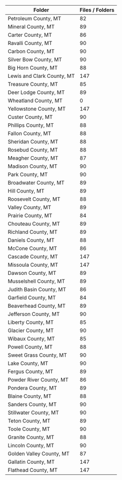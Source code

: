 | Folder                     |   Files / Folders |
|----------------------------|-------------------|
| Petroleum County, MT       |                82 |
| Mineral County, MT         |                89 |
| Carter County, MT          |                86 |
| Ravalli County, MT         |                90 |
| Carbon County, MT          |                90 |
| Silver Bow County, MT      |                90 |
| Big Horn County, MT        |                88 |
| Lewis and Clark County, MT |               147 |
| Treasure County, MT        |                85 |
| Deer Lodge County, MT      |                89 |
| Wheatland County, MT       |                 0 |
| Yellowstone County, MT     |               147 |
| Custer County, MT          |                90 |
| Phillips County, MT        |                88 |
| Fallon County, MT          |                88 |
| Sheridan County, MT        |                88 |
| Rosebud County, MT         |                88 |
| Meagher County, MT         |                87 |
| Madison County, MT         |                90 |
| Park County, MT            |                90 |
| Broadwater County, MT      |                89 |
| Hill County, MT            |                89 |
| Roosevelt County, MT       |                88 |
| Valley County, MT          |                89 |
| Prairie County, MT         |                84 |
| Chouteau County, MT        |                89 |
| Richland County, MT        |                89 |
| Daniels County, MT         |                88 |
| McCone County, MT          |                86 |
| Cascade County, MT         |               147 |
| Missoula County, MT        |               147 |
| Dawson County, MT          |                89 |
| Musselshell County, MT     |                89 |
| Judith Basin County, MT    |                86 |
| Garfield County, MT        |                84 |
| Beaverhead County, MT      |                89 |
| Jefferson County, MT       |                90 |
| Liberty County, MT         |                85 |
| Glacier County, MT         |                90 |
| Wibaux County, MT          |                85 |
| Powell County, MT          |                88 |
| Sweet Grass County, MT     |                90 |
| Lake County, MT            |                90 |
| Fergus County, MT          |                89 |
| Powder River County, MT    |                86 |
| Pondera County, MT         |                89 |
| Blaine County, MT          |                88 |
| Sanders County, MT         |                90 |
| Stillwater County, MT      |                90 |
| Teton County, MT           |                89 |
| Toole County, MT           |                90 |
| Granite County, MT         |                88 |
| Lincoln County, MT         |                90 |
| Golden Valley County, MT   |                87 |
| Gallatin County, MT        |               147 |
| Flathead County, MT        |               147 |